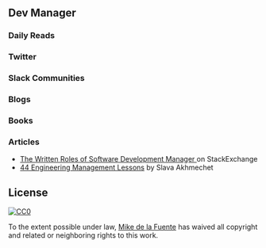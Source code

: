 ﻿## Dev Manager
### Daily Reads

### Twitter

### Slack Communities

### Blogs

### Books

### Articles
- [The Written Roles of Software Development Manager ](http://softwareengineering.stackexchange.com/questions/19267/the-written-roles-of-software-development-manager) on StackExchange
- [44 Engineering Management Lessons](http://www.defmacro.org/2014/10/03/engman.html) by Slava Akhmechet

## License

[![CC0](https://mirrors.creativecommons.org/presskit/buttons/88x31/svg/cc-zero.svg)](https://creativecommons.org/publicdomain/zero/1.0/)

To the extent possible under law, [Mike de la Fuente](http://twitter.highfiveboom.com) has waived all copyright and related or neighboring rights to this work.
